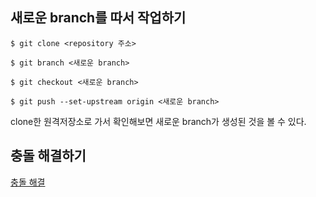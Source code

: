 ## 새로운 branch를 따서 작업하기

`$ git clone <repository 주소>`

`$ git branch <새로운 branch>`

`$ git checkout <새로운 branch>`

`$ git push --set-upstream origin <새로운 branch>`

clone한 원격저장소로 가서 확인해보면 새로운 branch가 생성된 것을 볼 수 있다.

## 충돌 해결하기

[충돌 해결](https://velog.io/@devmin/git-conflict-solution-basic)

